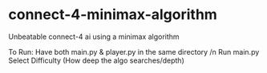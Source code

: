 # connect-4-minimax-algorithm
Unbeatable connect-4 ai using a minimax algorithm

To Run:
Have both main.py & player.py in the same directory /n
Run main.py 
Select Difficulty (How deep the algo searches/depth)
